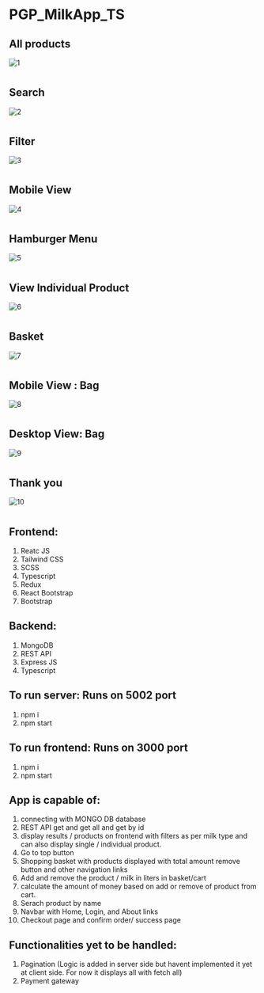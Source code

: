 # PGP_MilkApp_TS

## All products
![1](https://user-images.githubusercontent.com/108927164/215062012-71a92ddc-4d5e-4f44-947e-87f85eda3c95.jpg)
#

## Search
![2](https://user-images.githubusercontent.com/108927164/215062046-1a4fd63c-81ca-4a49-8b26-b411cd7b15fa.jpg)
#

## Filter
![3](https://user-images.githubusercontent.com/108927164/215062086-0c36b31b-d7ea-41c2-b530-dc3545628b5d.jpg)
#

## Mobile View
![4](https://user-images.githubusercontent.com/108927164/215062130-ae9b9b7e-f88b-4adb-847b-5b3082ea9be4.jpg)
#

## Hamburger Menu
![5](https://user-images.githubusercontent.com/108927164/215062163-58e294c5-32e3-4981-a8c8-1bee06e889c1.jpg)
#

## View Individual Product
![6](https://user-images.githubusercontent.com/108927164/215062188-82ce5fb8-3d7e-422e-b16d-77896776185d.jpg)
#

## Basket
![7](https://user-images.githubusercontent.com/108927164/215062214-2e7ca19c-e062-4c87-a0b4-ab27b3c9fb3a.jpg)
#

## Mobile View : Bag
![8](https://user-images.githubusercontent.com/108927164/215062233-a6fbb264-a089-42d8-b252-411bffd2c5c7.jpg)
#

## Desktop View: Bag
![9](https://user-images.githubusercontent.com/108927164/215062286-227ccf7b-cb8e-4ede-94bf-7682fb0f6529.jpg)
#

## Thank you
![10](https://user-images.githubusercontent.com/108927164/215062311-fa2b63bb-09f6-4cf1-8230-304763ffe7e7.jpg)

#

## Frontend:
1. Reatc JS
2. Tailwind CSS
3. SCSS
4. Typescript
5. Redux
6. React Bootstrap
7. Bootstrap

## Backend:
1. MongoDB
2. REST API
3. Express JS
4. Typescript

## To run server: Runs on 5002 port
1. npm i
2. npm start

## To run frontend: Runs on 3000 port
1. npm i 
2. npm start

## App is capable of:
1. connecting with MONGO DB database
2. REST API get and get all and get by id
3. display results / products on frontend with filters as per milk type and can also display single / individual product.
4. Go to top button
5. Shopping basket with products displayed with total amount remove button and other navigation links
6. Add and remove the product / milk in liters in basket/cart
7. calculate the amount of money based on add or remove of product from cart.
8. Serach product by name
9. Navbar with Home, Login, and About links
10. Checkout page and confirm order/ success page

## Functionalities yet to be handled:
1. Pagination (Logic is added in server side but havent implemented it yet at client side. For now it displays all with fetch all) 
2. Payment gateway





